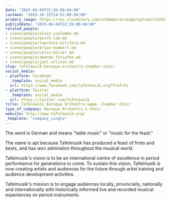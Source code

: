 ```yaml
---
date: "2015-04-04T22:36:00-04:00"
lastmod: "2015-10-31T14:52:00-04:00"
primary_image: https://res.cloudinary.com/schmopera/image/upload/v1545409169/media/webhook-uploads/1446317522041/Logo---Tafelmusik.jpg.jpg
publishDate: "2015-04-04T22:36:00-04:00"
related_people:
- scene/people/alain-coulombe.md
- scene/people/keith-lam.md
- scene/people/lawrence-wiliford.md
- scene/people/brian-mummert.md
- scene/people/colin-balzer.md
- scene/people/amanda-forsythe.md
- scene/people/joel-allison.md
slug: tafelmusik-baroque-orchestra-chamber-choir
social_media:
- platform: Facebook
  _template: social_media
  url: https://www.facebook.com/tafelmusik.org?fref=ts
- platform: Twitter
  _template: social_media
  url: https://twitter.com/Tafelmusik
title: Tafelmusik Baroque Orchestra &amp; Chamber Choir
type_of_company: Baroque Orchestra & Choir
website: http://www.tafelmusik.org/
_template: "company_single"
---
```


<p>
	The word is German and means "table music" or "music for the feast."
</p>
<p>
	The name is apt because Tafelmusik has produced a feast of firsts and bests, and has won admiration throughout the musical world.
</p>
<p>
	Tafelmusik's vision is to be an international centre of excellence in period performance for generations to come. To sustain this vision, Tafelmusik is now creating artists and audiences for the future through artist training and audience development activities.
</p>
<p>
	Tafelmusik's mission is to engage audiences locally, provincially, nationally and internationally with historically informed live and recorded musical experiences on period instruments.
</p>
